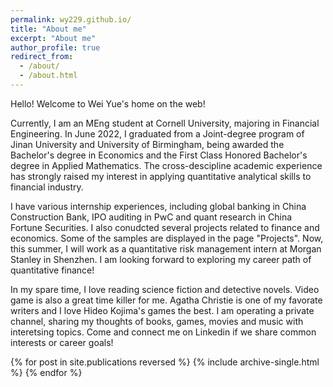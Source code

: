 ```yaml
---
permalink: wy229.github.io/
title: "About me"
excerpt: "About me"
author_profile: true
redirect_from: 
  - /about/
  - /about.html
---
```


Hello! Welcome to Wei Yue's home on the web! 

Currently, I am an MEng student at Cornell University, majoring in Financial Engineering. In June 2022, I graduated from a Joint-degree program of Jinan University and University of Birmingham, being awarded the Bachelor's degree in Economics and the First Class Honored Bachelor's degree in Applied Mathematics. The cross-descipline academic experience has strongly raised my interest in applying quantitative analytical skills to financial industry. 

I have various internship experiences, including global banking in China Construction Bank, IPO auditing in PwC and quant research in China Fortune Securities. I also conudcted several projects related to finance and economics. Some of the samples are displayed in the page "Projects". Now, this summer, I will work as a quantitative risk management intern at Morgan Stanley in Shenzhen. I am looking forward to exploring my career path of quantitative finance!

In my spare time, I love reading science fiction and detective novels. Video game is also a great time killer for me. Agatha Christie is one of my favorate writers and I love Hideo Kojima's games the best. I am operating a private channel, sharing my thoughts of books, games, movies and music with interetsing topics. Come and connect me on Linkedin if we share common interests or career goals! 

{% for post in site.publications reversed %}
  {% include archive-single.html %}
{% endfor %}